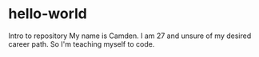 # hello-world
Intro to repository
My name is Camden.  I am 27 and unsure of my desired career path.  So I'm teaching myself to code.

